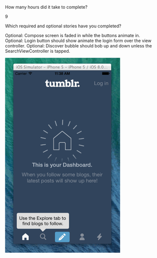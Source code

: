 How many hours did it take to complete?

9

Which required and optional stories have you completed?


Optional: Compose screen is faded in while the buttons animate in.
Optional: Login button should show animate the login form over the view controller.
Optional: Discover bubble should bob up and down unless the SearchViewController is tapped.




![Alt tag](Tumbler-Walkthru.gif)